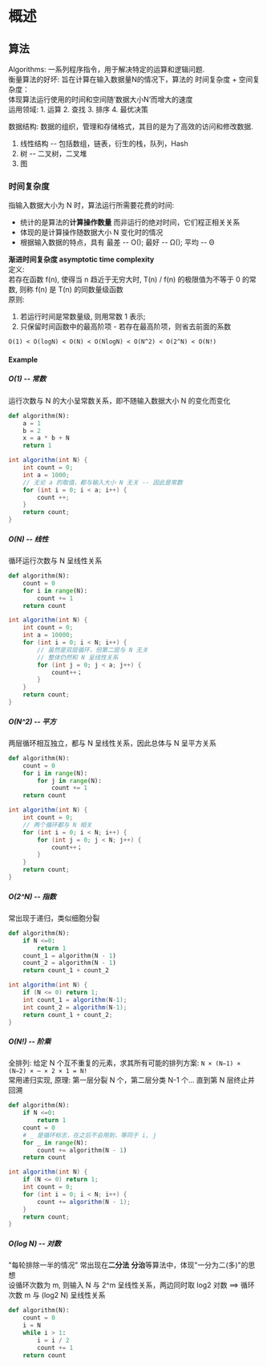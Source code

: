 # 概述

## 算法
Algorithms: 一系列程序指令，用于解决特定的运算和逻辑问题.   
衡量算法的好坏: 旨在计算在输入数据量N的情况下，算法的 时间复杂度 + 空间复杂度：  
体现算法运行使用的时间和空间随’数据大小N‘而增大的速度   
运用领域: 1. 运算 2. 查找 3. 排序 4. 最优决策    

数据结构: 数据的组织，管理和存储格式，其目的是为了高效的访问和修改数据.   
1. 线性结构 -- 包括数组，链表，衍生的栈，队列，Hash
2. 树 -- 二叉树，二叉堆
3. 图  

### 时间复杂度
指输入数据大小为 N 时，算法运行所需要花费的时间: 
* 统计的是算法的**计算操作数量** 而非运行的绝对时间，它们程正相关关系
* 体现的是计算操作随数据大小 N 变化时的情况
* 根据输入数据的特点，具有 最差 -- O(); 最好 -- Ω(); 平均 -- Θ 

**渐进时间复杂度 asymptotic time complexity**     
定义:   
若存在函数 f(n), 使得当 n 趋近于无穷大时, T(n) / f(n) 的极限值为不等于 0 的常数, 则称 f(n) 是 T(n) 的同数量级函数       
原则:   
1. 若运行时间是常数量级, 则用常数 1 表示;    
2. 只保留时间函数中的最高阶项 - 若存在最高阶项，则省去前面的系数
```
O(1) < O(logN) < O(N) < O(NlogN) < O(N^2) < O(2^N) < O(N!)
```
#### Example

##### O(1) -- 常数
运行次数与 N 的大小呈常数关系，即不随输入数据大小 N 的变化而变化 
```python
def algorithm(N):
    a = 1
    b = 2
    x = a * b + N
    return 1
```
```Java 
int algorithm(int N) {
    int count = 0;
    int a = 1000;
    // 无论 a 的取值，都与输入大小 N 无关 -- 因此是常数
    for (int i = 0; i < a; i++) {
        count ++;
    }
    return count;
}
```
##### O(N) -- 线性
循环运行次数与 N 呈线性关系
```Python
def algorithm(N):
    count = 0
    for i in range(N):
        count += 1
    return count
```
```Java
int algorithm(int N) {
    int count = 0;
    int a = 10000;
    for (int i = 0; i < N; i++) {
        // 虽然是双层循环，但第二层与 N 无关
        // 整体仍然和 N 呈线性关系
        for (int j = 0; j < a; j++) {
            count++；
        }
    }
    return count;
}
```
##### O(N^2) -- 平方
两层循环相互独立，都与 N 呈线性关系，因此总体与 N 呈平方关系
```Python
def algorithm(N):
    count = 0
    for i in range(N):
        for j in range(N):
            count += 1
    return count 
```
```Java
int algorithm(int N) {
    int count = 0;
    // 两个循环都与 N 相关
    for (int i = 0; i < N; i++) {
        for (int j = 0; j < N; j++) {
            count++；
        }
    }
    return count;
}
```
##### O(2^N) -- 指数
常出现于递归，类似细胞分裂
```Python
def algorithm(N):
    if N <=0:
        return 1
    count_1 = algorithm(N - 1)
    count_2 = algorithm(N - 1)
    return count_1 + count_2
```
```Java 
int algorithm(int N) {
    if (N <= 0) return 1;
    int count_1 = algorithm(N-1);
    int count_2 = algorithm(N-1);
    return count_1 + count_2;
}
```
##### O(N!) -- 阶乘
全排列: 给定 N 个互不重复的元素，求其所有可能的排列方案: 
```N × (N−1) × (N−2) × ⋯ × 2 × 1 = N!```  
常用递归实现, 原理: 第一层分裂 N 个，第二层分类 N-1 个... 直到第 N 层终止并回溯
```Python
def algorithm(N):
    if N <=0:
        return 1
    count = 0
    # _ 是循环标志，在之后不会用到，等同于 i, j
    for _ in range(N):
        count += algorithm(N - 1)
    return count
```
```Java
int algorithm(int N) {
    if (N <= 0) return 1;
    int count = 0;
    for (int i = 0; i < N; i++) {
        count += algorithm(N - 1);
    }
    return count;
}
```
##### O(log N) -- 对数
"每轮排除一半的情况" 常出现在**二分法** **分治**等算法中，体现"一分为二(多)"的思想   
设循环次数为 m, 则输入 N 与 2^m 呈线性关系，两边同时取 log2 对数 ==> 循环次数 m 与 (log2 N) 呈线性关系
```Python
def algorithm(N):
    count = 0
    i = N
    while i > 1:
        i = i / 2
        count += 1
    return count
```






